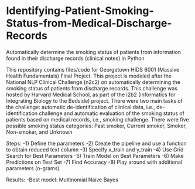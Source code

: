 # Identifying-Patient-Smoking-Status-from-Medical-Discharge-Records
Automatically determine the smoking status of patients from information found in their discharge records (clinical notes) in Python

This repository contains files/code for Georgetown HIDS 6001 (Massive Health Fundamentals) Final Project. This project is modeled after the National NLP Clinical Challenge (n2c2) on automatically determining the smoking status of patients from discharge records. This challenge was hosted by Harvard Medical School, as part of the i2b2 (Informatics for Integrating Biology to the Bedside) project. There were two main tasks of the challenge: automatic de-identification of clinical data, i.e., de-identification challenge and automatic evaluation of the smoking status of patients based on medical records, i.e., smoking challenge. There were five possible smoking status categories: Past smoker, Current smoker, Smoker, Non-smoker, and Unknown

Steps: 
-1) Define the parameters
-2) Create the pipeline and use a function to obtain reduced text column
-3) Specify x_train and y_train
-4) Use Grid Search for Best Parameters
-5) Train Model on Best Parameters
-6) Make Predictions on Test Set
-7) Find Accuracy 
-8) Play around with additional parameters (n-grams) 

Results: 
-Best model: Multinomial Naive Bayes 
